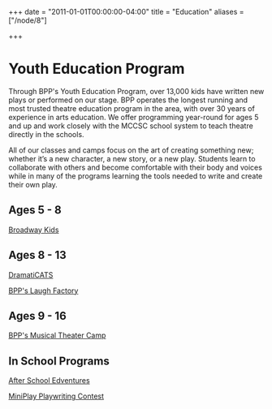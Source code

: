 +++
date = "2011-01-01T00:00:00-04:00"
title = "Education"
aliases = ["/node/8"]

+++

# Youth Education Program

Through BPP's Youth Education Program, over 13,000 kids have written new plays or performed on our stage. BPP operates the longest running and most trusted theatre education program in the area, with over 30 years of experience in arts education. We offer programming year-round for ages 5 and up and work closely with the MCCSC school system to teach theatre directly in the schools.

All of our classes and camps focus on the art of creating something new; whether it’s a new character, a new story, or a new play. Students learn to collaborate with others and become comfortable with their body and voices while in many of the programs learning the tools needed to write and create their own play.

## Ages 5 - 8

[Broadway Kids](broadway-kids)

## Ages 8 - 13

[DramatiCATS](dramaticats)

[BPP's Laugh Factory](laugh-factory)

## Ages 9 - 16

[BPP's Musical Theater Camp](musical-theater-camp)

## In School Programs

[After School Edventures](after-school-edventures)

[MiniPlay Playwriting Contest](miniplay-playwriting-contest)
